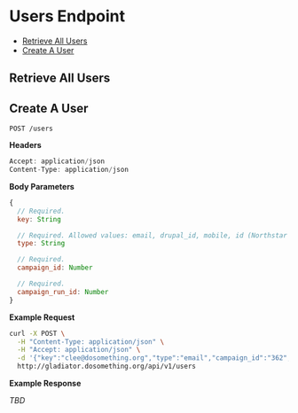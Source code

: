 # Users Endpoint

- [Retrieve All Users](#retrieve-all-users)
- [Create A User](#create-a-user)

## Retrieve All Users

## Create A User

```
POST /users
```

**Headers**

```javascript
Accept: application/json
Content-Type: application/json
```

**Body Parameters**

```javascript
{
  // Required.
  key: String

  // Required. Allowed values: email, drupal_id, mobile, id (Northstar ID)
  type: String

  // Required.
  campaign_id: Number

  // Required.
  campaign_run_id: Number
}
```

**Example Request**

```sh
curl -X POST \
  -H "Content-Type: application/json" \
  -H "Accept: application/json" \
  -d '{"key":"clee@dosomething.org","type":"email","campaign_id":"362","campaign_run_id":"212"}' \
  http://gladiator.dosomething.org/api/v1/users
```

**Example Response**

_TBD_


